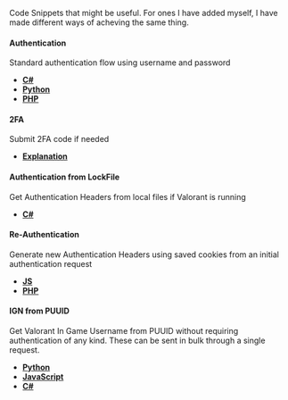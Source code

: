 Code Snippets that might be useful. For ones I have added myself, I have made different ways of acheving the same thing.

#### Authentication
Standard authentication flow using username and password
- [**C#**](https://github.com/RumbleMike/ValorantAuth/blob/master/Program.cs)
- [**Python**](https://github.com/RumbleMike/ValorantClientAPI/blob/master/Docs/RSO_AuthFlow.py)
- [**PHP**](https://gist.github.com/BurakDev/fa802dfb9866f34b90fa7502ef11291b)

#### 2FA
Submit 2FA code if needed
 - [**Explanation**](https://github.com/Soneliem/Useful-ValorantAPI-Info/blob/main/snippets/2FA.md)

#### Authentication from LockFile
Get Authentication Headers from local files if Valorant is running
- [**C#**](https://github.com/Soneliem/Useful-ValorantAPI-Info/blob/main/snippets/lockfile/lockfile.cs)

#### Re-Authentication
Generate new Authentication Headers using saved cookies from an initial authentication request
- [**JS**](https://github.com/ev3nvy/valorant-reauth-script/blob/master/index.js)
- [**PHP**](https://github.com/weedeej/authspace/blob/master/src/Authentication.php#L38)

#### IGN from PUUID
Get Valorant In Game Username from PUUID without requiring authentication of any kind. These can be sent in bulk through a single request.
- [**Python**](https://github.com/Soneliem/Useful-ValorantAPI-Info/blob/main/snippets/ign/ign.py)
- [**JavaScript**](https://github.com/Soneliem/Useful-ValorantAPI-Info/blob/main/snippets/ign/ign.js)
- [**C#**](https://github.com/Soneliem/Useful-ValorantAPI-Info/blob/main/snippets/ign/ign.cs)
